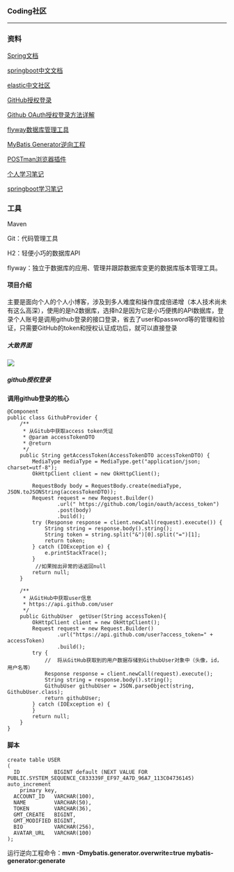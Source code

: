### Coding社区
******
### 资料

[Spring文档](https://spring.io/guides)

[springboot中文文档](<https://springcloud.cc/spring-boot.html>)
 
[elastic中文社区](https://elasticsearch.cn/)

[GitHub授权登录](https://developer.github.com/apps/building-oauth-apps/creating-an-oauth-app/)

[Github OAuth授权登录方法详解](https://developer.github.com/apps/building-oauth-apps/authorizing-oauth-apps/)

[flyway数据库管理工具](https://flywaydb.org/getstarted/firststeps/maven)

[MyBatis Generator逆向工程](http://www.mybatis.org/generator/index.html)

[POSTman浏览器插件](https://chrome.google.com/webstore/detail/tabbed-postman-rest-clien/coohjcphdfgbiolnekdpbcijmhambjff)

[个人学习笔记](https://github.com/a-Lostelk/notes/blob/master/coding%E7%A4%BE%E5%8C%BA%E7%AC%94%E8%AE%B0.md)

[springboot学习笔记](https://github.com/a-Lostelk/notes/edit/master/SpringBoot%E8%BF%9B%E4%BF%AE%E4%B9%8B%E8%B7%AF.md)


### 工具

Maven

Git：代码管理工具

H2：轻便小巧的数据库API

flyway：独立于数据库的应用、管理并跟踪数据库变更的数据库版本管理工具。

#### 项目介绍
主要是面向个人的个人小博客，涉及到多人难度和操作度成倍递增（本人技术尚未有这么高深），使用的是h2数据库，选择h2是因为它是小巧便携的API数据库，登录个人账号是调用github登录的接口登录，省去了user和password等的管理和验证，只需要GitHub的token和授权认证成功后，就可以直接登录

##### 大致界面
![](/https://github.com/a-Lostelk/MyNotes/blob/master/codingImages/QQ拼音截图20190810094020.png)

##### github授权登录
**调用github登录的核心**
```
@Component
public class GithubProvider {
    /**
     * 从Gitub中获取access token凭证
     * @param accessTokenDTO
     * @return
     */
    public String getAccessToken(AccessTokenDTO accessTokenDTO) {
        MediaType mediaType = MediaType.get("application/json; charset=utf-8");
        OkHttpClient client = new OkHttpClient();

        RequestBody body = RequestBody.create(mediaType, JSON.toJSONString(accessTokenDTO));
        Request request = new Request.Builder()
                .url(" https://github.com/login/oauth/access_token")
                .post(body)
                .build();
        try (Response response = client.newCall(request).execute()) {
            String string = response.body().string();
            String token = string.split("&")[0].split("=")[1];
            return token;
        } catch (IOException e) {
            e.printStackTrace();
        }
         //如果抛出异常的话返回null
        return null;
    }

    /**
     * 从GitHub中获取user信息
     * https://api.github.com/user
     */
    public GithubUser  getUser(String accessToken){
        OkHttpClient client = new OkHttpClient();
        Request request = new Request.Builder()
                .url("https://api.github.com/user?access_token=" + accessToken)
                .build();
        try {
            //  将从GitHub获取到的用户数据存储到GithubUser对象中（头像，id，用户名等）
            Response response = client.newCall(request).execute();
            String string = response.body().string();
            GithubUser githubUser = JSON.parseObject(string, GithubUser.class);
            return githubUser;
        } catch (IOException e) {
        }
        return null;
    }
}
```



#### 脚本
```h2
create table USER
(
  ID           BIGINT default (NEXT VALUE FOR PUBLIC.SYSTEM_SEQUENCE_C833339F_EF97_4A7D_96A7_113C04736145) auto_increment
    primary key,
  ACCOUNT_ID   VARCHAR(100),
  NAME         VARCHAR(50),
  TOKEN        VARCHAR(36),
  GMT_CREATE   BIGINT,
  GMT_MODIFIED BIGINT,
  BIO          VARCHAR(256),
  AVATAR_URL   VARCHAR(100)
);
```
运行逆向工程命令：**mvn -Dmybatis.generator.overwrite=true mybatis-generator:generate**

